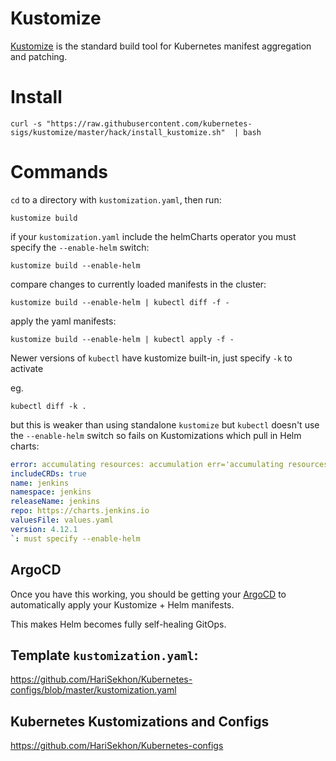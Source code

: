 # Kustomize

[Kustomize](https://kustomize.io/) is the standard build tool for Kubernetes manifest aggregation and patching.

# Install

```shell
curl -s "https://raw.githubusercontent.com/kubernetes-sigs/kustomize/master/hack/install_kustomize.sh"  | bash
```

# Commands

`cd` to a directory with `kustomization.yaml`, then run:

```shell
kustomize build
```

if your `kustomization.yaml` include the helmCharts operator you must specify the `--enable-helm` switch:

```shell
kustomize build --enable-helm
```

compare changes to currently loaded manifests in the cluster:
```shell
kustomize build --enable-helm | kubectl diff -f -
```

apply the yaml manifests:
```shell
kustomize build --enable-helm | kubectl apply -f -
```

Newer versions of `kubectl` have kustomize built-in, just specify `-k` to activate

eg.

```shell
kubectl diff -k .
```
but this is weaker than using standalone `kustomize` but `kubectl` doesn't use the `--enable-helm` switch so fails on
Kustomizations which pull in Helm charts:
```yaml
error: accumulating resources: accumulation err='accumulating resources from '../base': '/Users/hari/github/k8s/jenkins/base' must resolve to a file': recursed accumulation of path '/Users/hari/github/k8s/jenkins/base': trouble configuring builtin HelmChartInflationGenerator with config: `
includeCRDs: true
name: jenkins
namespace: jenkins
releaseName: jenkins
repo: https://charts.jenkins.io
valuesFile: values.yaml
version: 4.12.1
`: must specify --enable-helm
```

## ArgoCD

Once you have this working, you should be getting your [ArgoCD](argocd.md) to automatically apply your Kustomize +
Helm manifests.

This makes Helm becomes fully self-healing GitOps.

## Template `kustomization.yaml`:

https://github.com/HariSekhon/Kubernetes-configs/blob/master/kustomization.yaml

## Kubernetes Kustomizations and Configs

https://github.com/HariSekhon/Kubernetes-configs

